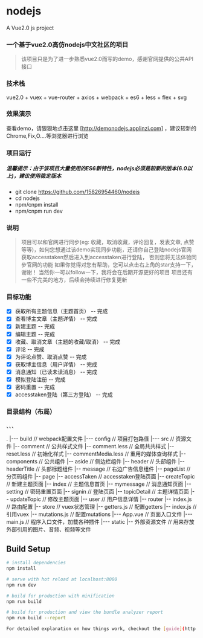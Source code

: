 # nodejs

A Vue2.0 js project

### 一个基于vue2.0高仿nodejs中文社区的项目

> 该项目只是为了进一步熟悉vue2.0而写的demo，感谢官网提供的公共API接口

### 技术栈

vue2.0 + vuex + vue-router + axios + webpack + es6 + less + flex + svg

### 效果演示

查看demo，请狠狠地点击这里 [http://demonodejs.applinzi.com] ，建议较新的Chrome,Fix,O....等浏览器进行浏览

### 项目运行

##### 温馨提示：由于该项目大量使用的ES6新特性，nodejs必须是较新的版本(6.0以上)，建议使用稳定版本

* git clone https://github.com/15826954460/nodejs
* cd nodejs
* npm/cnpm install
* npm/cnpm run dev
### 说明

> 项目可以和官网进行同步(eg: 收藏，取消收藏，评论回复，发表文章, 点赞等等)，如何您想通过该demo实现同步功能，还请你自己登陆nodejs官网获取accesstaken然后进入到accesstaken进行登陆，
 否则您将无法体验同步官网的功能
> 如果你觉得对您有帮助，您可以点击右上角的star支持一下，谢谢！
> 当然你一可以follow一下，我将会在后期开源更好的项目
> 项目还有一些不完美的地方，后续会持续进行修复更新

### 目标功能
- [x] 获取所有主题信息（主题首页）  -- 完成
- [x] 查看博主文章（主题详情）  -- 完成
- [x] 新建主题  -- 完成
- [x] 编辑主题  -- 完成
- [x] 收藏、取消文章（主题的收藏/取消）  -- 完成
- [x] 评论  -- 完成
- [x] 为评论点赞、取消点赞  -- 完成
- [x] 获取博主信息（用户详情）  -- 完成
- [x] 消息通知（已读未读消息）  -- 完成
- [x] 模拟登陆注册  -- 完成
- [x] 密码重置  -- 完成
- [x] accesstaken登陆（第三方登陆）  -- 完成

### 目录结构（布局）
、、、

.
|--- build                                          // webpack配置文件
|--- config                                         // 项目打包路径
|--- src                                            // 资源文件
      |-- comment                                   // 公共样式文件
             |-- comment.less                       // 全局共共样式
             |-- reset.less                         // 初始化样式
             |-- commentMedia.less                  // 重用的媒体查询样式
      |-- components                                // 公共组件
             |-- aside                              // 侧边栏组件
             |-- header                             // 头部组件
             |-- headerTitle                        // 头部标题组件
             |-- message                            // 右边广告信息组件
             |-- pageList                           // 分页码组件
      |-- page
             |-- accessTaken                        // accesstaken登陆页面
             |-- createTopic                        // 新建主题页面
             |-- index                              // 主题信息首页
             |-- mymessage                          // 消息通知页面
             |-- setting                            // 密码重置页面
             |-- signin                             // 登陆页面
             |-- topicDetail                        // 主题详情页面
             |-- updateTopic                        // 修改主题页面
             |-- user                               // 用户信息详情
      |-- router
             |-- index.js                           // 路由配置
      |-- store                                     // vuex状态管理
             |-- getters.js                         // 配置getters
             |-- index.js                           // 引用vuex
             |-- mutations.js                       // 配置mutations
      |--- App.vue                                  // 页面入口文件
      |--- main.js                                  // 程序入口文件，加载各种插件
|--- static
      |-- 外部资源文件                               // 用来存放外部引用的图片、音频、视频等文件


## Build Setup

``` bash
# install dependencies
npm install

# serve with hot reload at localhost:8080
npm run dev

# build for production with minification
npm run build

# build for production and view the bundle analyzer report
npm run build --report

For detailed explanation on how things work, checkout the [guide](http://vuejs-templates.github.io/webpack/) and [docs for vue-loader](http://vuejs.github.io/vue-loader)
